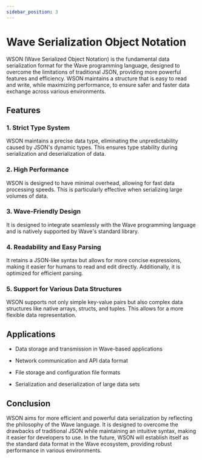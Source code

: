 ```yaml
---
sidebar_position: 3
---
```


# Wave Serialization Object Notation

WSON (Wave Serialized Object Notation) is the fundamental data serialization format for the Wave programming language, designed to overcome the limitations of traditional JSON, providing more powerful features and efficiency. WSON maintains a structure that is easy to read and write, while maximizing performance, to ensure safer and faster data exchange across various environments.

## Features

### 1. **Strict Type System**

WSON maintains a precise data type, eliminating the unpredictability caused by JSON's dynamic types. This ensures type stability during serialization and deserialization of data.

### 2. **High Performance**

WSON is designed to have minimal overhead, allowing for fast data processing speeds. This is particularly effective when serializing large volumes of data.

### 3. **Wave-Friendly Design**

It is designed to integrate seamlessly with the Wave programming language and is natively supported by Wave's standard library.

### 4. **Readability and Easy Parsing**

It retains a JSON-like syntax but allows for more concise expressions, making it easier for humans to read and edit directly. Additionally, it is optimized for efficient parsing.

### 5. **Support for Various Data Structures**

WSON supports not only simple key-value pairs but also complex data structures like native arrays, structs, and tuples. This allows for a more flexible data representation.

## Applications

- Data storage and transmission in Wave-based applications

- Network communication and API data format

- File storage and configuration file formats

- Serialization and deserialization of large data sets

## Conclusion

WSON aims for more efficient and powerful data serialization by reflecting the philosophy of the Wave language. It is designed to overcome the drawbacks of traditional JSON while maintaining an intuitive syntax, making it easier for developers to use. In the future, WSON will establish itself as the standard data format in the Wave ecosystem, providing robust performance in various environments.

